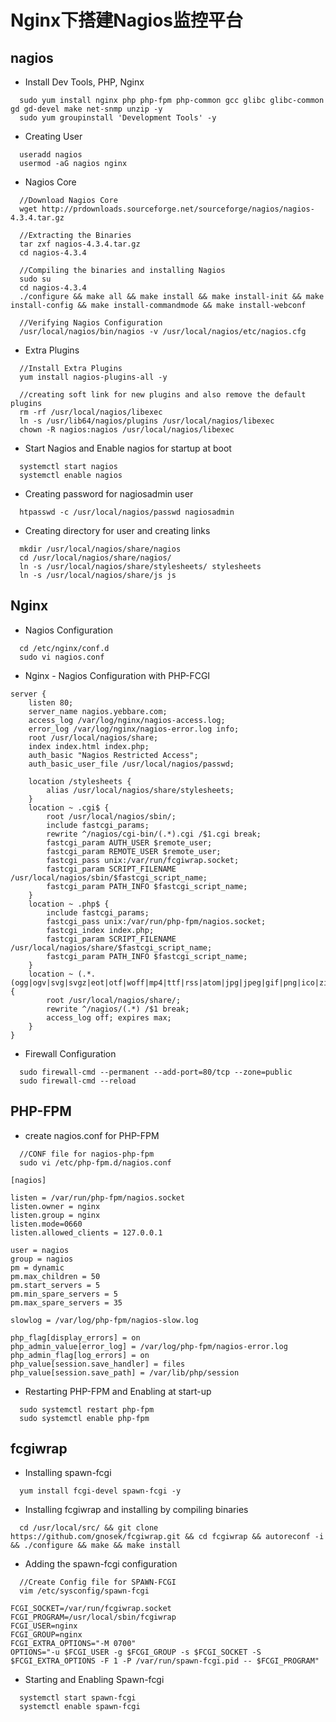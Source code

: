 # Nginx下搭建Nagios监控平台

## nagios

+ Install Dev Tools, PHP, Nginx
```
  sudo yum install nginx php php-fpm php-common gcc glibc glibc-common gd gd-devel make net-snmp unzip -y
  sudo yum groupinstall 'Development Tools' -y
```

+ Creating User
```
  useradd nagios
  usermod -aG nagios nginx
```

+ Nagios Core
```
  //Download Nagios Core
  wget http://prdownloads.sourceforge.net/sourceforge/nagios/nagios-4.3.4.tar.gz

  //Extracting the Binaries
  tar zxf nagios-4.3.4.tar.gz
  cd nagios-4.3.4

  //Compiling the binaries and installing Nagios
  sudo su
  cd nagios-4.3.4
  ./configure && make all && make install && make install-init && make install-config && make install-commandmode && make install-webconf

  //Verifying Nagios Configuration
  /usr/local/nagios/bin/nagios -v /usr/local/nagios/etc/nagios.cfg
```

+ Extra Plugins
```
  //Install Extra Plugins
  yum install nagios-plugins-all -y

  //creating soft link for new plugins and also remove the default plugins
  rm -rf /usr/local/nagios/libexec
  ln -s /usr/lib64/nagios/plugins /usr/local/nagios/libexec
  chown -R nagios:nagios /usr/local/nagios/libexec
```

+ Start Nagios and Enable nagios for startup at boot
```
  systemctl start nagios
  systemctl enable nagios
```

+ Creating password for nagiosadmin user
```
  htpasswd -c /usr/local/nagios/passwd nagiosadmin
```

+ Creating directory for user and creating links
```
  mkdir /usr/local/nagios/share/nagios
  cd /usr/local/nagios/share/nagios/
  ln -s /usr/local/nagios/share/stylesheets/ stylesheets
  ln -s /usr/local/nagios/share/js js
```

## Nginx

+ Nagios Configuration
```
  cd /etc/nginx/conf.d
  sudo vi nagios.conf
```

+ Nginx - Nagios Configuration with PHP-FCGI
```
server {
    listen 80;
    server_name nagios.yebbare.com;
    access_log /var/log/nginx/nagios-access.log;
    error_log /var/log/nginx/nagios-error.log info;
    root /usr/local/nagios/share;
    index index.html index.php;
    auth_basic "Nagios Restricted Access";
    auth_basic_user_file /usr/local/nagios/passwd;
 
    location /stylesheets {
        alias /usr/local/nagios/share/stylesheets;
    }
    location ~ .cgi$ {
        root /usr/local/nagios/sbin/;
        include fastcgi_params;
        rewrite ^/nagios/cgi-bin/(.*).cgi /$1.cgi break;
        fastcgi_param AUTH_USER $remote_user;
        fastcgi_param REMOTE_USER $remote_user;
        fastcgi_pass unix:/var/run/fcgiwrap.socket;
        fastcgi_param SCRIPT_FILENAME /usr/local/nagios/sbin/$fastcgi_script_name;
        fastcgi_param PATH_INFO $fastcgi_script_name;
    }
    location ~ .php$ {
        include fastcgi_params;
        fastcgi_pass unix:/var/run/php-fpm/nagios.socket;
        fastcgi_index index.php;
        fastcgi_param SCRIPT_FILENAME /usr/local/nagios/share/$fastcgi_script_name;
        fastcgi_param PATH_INFO $fastcgi_script_name;
    }
    location ~ (.*.(ogg|ogv|svg|svgz|eot|otf|woff|mp4|ttf|rss|atom|jpg|jpeg|gif|png|ico|zip|tgz|gz|rar|bz2|doc|xls|exe|ppt|tar|mid|midi|wav|bmp|rtf))$ {
        root /usr/local/nagios/share/;
        rewrite ^/nagios/(.*) /$1 break;
        access_log off; expires max;
    }
}
```

+ Firewall Configuration
```
  sudo firewall-cmd --permanent --add-port=80/tcp --zone=public
  sudo firewall-cmd --reload
```

## PHP-FPM

+ create nagios.conf for PHP-FPM
```
  //CONF file for nagios-php-fpm
  sudo vi /etc/php-fpm.d/nagios.conf
```
```
[nagios]
 
listen = /var/run/php-fpm/nagios.socket
listen.owner = nginx
listen.group = nginx
listen.mode=0660
listen.allowed_clients = 127.0.0.1
 
user = nagios
group = nagios
pm = dynamic
pm.max_children = 50
pm.start_servers = 5
pm.min_spare_servers = 5
pm.max_spare_servers = 35
 
slowlog = /var/log/php-fpm/nagios-slow.log
 
php_flag[display_errors] = on
php_admin_value[error_log] = /var/log/php-fpm/nagios-error.log
php_admin_flag[log_errors] = on
php_value[session.save_handler] = files
php_value[session.save_path] = /var/lib/php/session
```

+ Restarting PHP-FPM and Enabling at start-up
```
  sudo systemctl restart php-fpm
  sudo systemctl enable php-fpm
```

## fcgiwrap

+ Installing spawn-fcgi
```
  yum install fcgi-devel spawn-fcgi -y
```

+ Installing fcgiwrap and installing by compiling binaries
```
  cd /usr/local/src/ && git clone https://github.com/gnosek/fcgiwrap.git && cd fcgiwrap && autoreconf -i && ./configure && make && make install
```

+ Adding the spawn-fcgi configuration
```
  //Create Config file for SPAWN-FCGI
  vim /etc/sysconfig/spawn-fcgi
```
```
FCGI_SOCKET=/var/run/fcgiwrap.socket
FCGI_PROGRAM=/usr/local/sbin/fcgiwrap
FCGI_USER=nginx
FCGI_GROUP=nginx
FCGI_EXTRA_OPTIONS="-M 0700"
OPTIONS="-u $FCGI_USER -g $FCGI_GROUP -s $FCGI_SOCKET -S $FCGI_EXTRA_OPTIONS -F 1 -P /var/run/spawn-fcgi.pid -- $FCGI_PROGRAM"
```

+ Starting and Enabling Spawn-fcgi
```
  systemctl start spawn-fcgi
  systemctl enable spawn-fcgi
```
